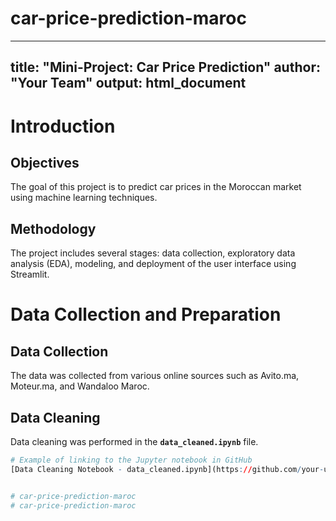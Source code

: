 ﻿# car-price-prediction-maroc
 ---
title: "Mini-Project: Car Price Prediction"
author: "Your Team"
output: html_document
---

# Introduction
## Objectives
The goal of this project is to predict car prices in the Moroccan market using machine learning techniques.

## Methodology
The project includes several stages: data collection, exploratory data analysis (EDA), modeling, and deployment of the user interface using Streamlit.

# Data Collection and Preparation
## Data Collection
The data was collected from various online sources such as Avito.ma, Moteur.ma, and Wandaloo Maroc.

## Data Cleaning
Data cleaning was performed in the **`data_cleaned.ipynb`** file.

```r
# Example of linking to the Jupyter notebook in GitHub
[Data Cleaning Notebook - data_cleaned.ipynb](https://github.com/your-username/your-repo/blob/main/data_cleaned.ipynb)


# car-price-prediction-maroc
# car-price-prediction-maroc
